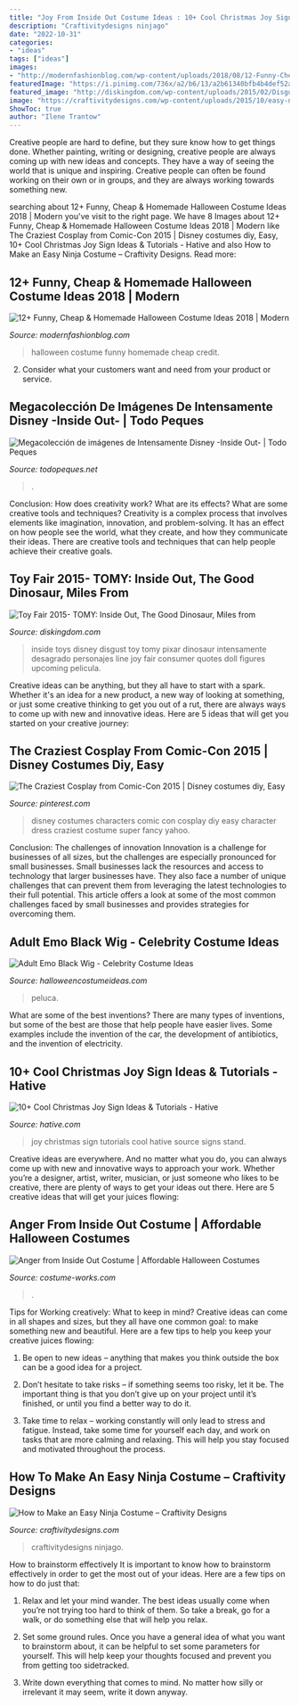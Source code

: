```yaml
---
title: "Joy From Inside Out Costume Ideas : 10+ Cool Christmas Joy Sign Ideas &amp; Tutorials"
description: "Craftivitydesigns ninjago"
date: "2022-10-31"
categories:
- "ideas"
tags: ["ideas"]
images:
- "http://modernfashionblog.com/wp-content/uploads/2018/08/12-Funny-Cheap-Homemade-Halloween-Costume-Ideas-2018-13.jpg"
featuredImage: "https://i.pinimg.com/736x/a2/b6/13/a2b61340bfb4b4def52ad7a400a4c126--disney-halloween-disney-christmas.jpg"
featured_image: "http://diskingdom.com/wp-content/uploads/2015/02/Disgust-action-figure.png"
image: "https://craftivitydesigns.com/wp-content/uploads/2015/10/easy-ninja-costume03.jpg"
ShowToc: true
author: "Ilene Trantow"
---
```



Creative people are hard to define, but they sure know how to get things done. Whether painting, writing or designing, creative people are always coming up with new ideas and concepts. They have a way of seeing the world that is unique and inspiring. Creative people can often be found working on their own or in groups, and they are always working towards something new.

	

		
searching about 12+ Funny, Cheap &amp; Homemade Halloween Costume Ideas 2018 | Modern you've visit to the right page. We have 8 Images about 12+ Funny, Cheap &amp; Homemade Halloween Costume Ideas 2018 | Modern like The Craziest Cosplay from Comic-Con 2015 | Disney costumes diy, Easy, 10+ Cool Christmas Joy Sign Ideas &amp; Tutorials - Hative and also How to Make an Easy Ninja Costume – Craftivity Designs. Read more:
		
    
## 12+ Funny, Cheap &amp; Homemade Halloween Costume Ideas 2018 | Modern

<img loading=lazy src="http://modernfashionblog.com/wp-content/uploads/2018/08/12-Funny-Cheap-Homemade-Halloween-Costume-Ideas-2018-13.jpg" onerror="this.onerror=null;this.src='https://tse3.mm.bing.net/th?id=OIP.Sc0gCTtOHyvynAWbmrUgIQHaML&amp;pid=15.1';" alt="12+ Funny, Cheap &amp; Homemade Halloween Costume Ideas 2018 | Modern">

_Source: modernfashionblog.com_

>halloween costume funny homemade cheap credit. 

	

2. Consider what your customers want and need from your product or service.

    
## Megacolección De Imágenes De Intensamente Disney -Inside Out- | Todo Peques

<img loading=lazy src="https://i0.wp.com/todopeques.net/wp-content/uploads/2015/06/disgust3.png" onerror="this.onerror=null;this.src='https://tse4.mm.bing.net/th?id=OIP.p_Fsy0_Z5f8wegXGdQeG1QHaMG&amp;pid=15.1';" alt="Megacolección de imágenes de Intensamente Disney -Inside Out- | Todo Peques">

_Source: todopeques.net_

>. 

	

Conclusion: How does creativity work? What are its effects? What are some creative tools and techniques?
Creativity is a complex process that involves elements like imagination, innovation, and problem-solving. It has an effect on how people see the world, what they create, and how they communicate their ideas. There are creative tools and techniques that can help people achieve their creative goals.

    
## Toy Fair 2015- TOMY: Inside Out, The Good Dinosaur, Miles From

<img loading=lazy src="http://diskingdom.com/wp-content/uploads/2015/02/Disgust-action-figure.png" onerror="this.onerror=null;this.src='https://tse2.mm.bing.net/th?id=OIP.DxhWohznA1TEXVPfA1KkWwHaMF&amp;pid=15.1';" alt="Toy Fair 2015- TOMY: Inside Out, The Good Dinosaur, Miles from">

_Source: diskingdom.com_

>inside toys disney disgust toy tomy pixar dinosaur intensamente desagrado personajes line joy fair consumer quotes doll figures upcoming pelicula. 

	

Creative ideas can be anything, but they all have to start with a spark. Whether it's an idea for a new product, a new way of looking at something, or just some creative thinking to get you out of a rut, there are always ways to come up with new and innovative ideas. Here are 5 ideas that will get you started on your creative journey: 

    
## The Craziest Cosplay From Comic-Con 2015 | Disney Costumes Diy, Easy

<img loading=lazy src="https://i.pinimg.com/736x/a2/b6/13/a2b61340bfb4b4def52ad7a400a4c126--disney-halloween-disney-christmas.jpg" onerror="this.onerror=null;this.src='https://tse4.mm.bing.net/th?id=OIP.H2YZPGyA7UTu4hR9LqHE3wHaK5&amp;pid=15.1';" alt="The Craziest Cosplay from Comic-Con 2015 | Disney costumes diy, Easy">

_Source: pinterest.com_

>disney costumes characters comic con cosplay diy easy character dress craziest costume super fancy yahoo. 

	

Conclusion: The challenges of innovation
Innovation is a challenge for businesses of all sizes, but the challenges are especially pronounced for small businesses. Small businesses lack the resources and access to technology that larger businesses have. They also face a number of unique challenges that can prevent them from leveraging the latest technologies to their full potential. This article offers a look at some of the most common challenges faced by small businesses and provides strategies for overcoming them.

    
## Adult Emo Black Wig - Celebrity Costume Ideas

<img loading=lazy src="http://images.halloweencostumeideas.com/products/4164/1-1/adult-emo-black-wig.jpg" onerror="this.onerror=null;this.src='https://tse1.mm.bing.net/th?id=OIP.dZoJiXEJWdnKXQTgy153AgHaKl&amp;pid=15.1';" alt="Adult Emo Black Wig - Celebrity Costume Ideas">

_Source: halloweencostumeideas.com_

>peluca. 

	

What are some of the best inventions?
There are many types of inventions, but some of the best are those that help people have easier lives. Some examples include the invention of the car, the development of antibiotics, and the invention of electricity.

    
## 10+ Cool Christmas Joy Sign Ideas &amp; Tutorials - Hative

<img loading=lazy src="https://hative.com/wp-content/uploads/2014/09/christmas-joy-sign/13-christmas-joy-sign-ideas-and-tutorials.jpg" onerror="this.onerror=null;this.src='https://tse1.mm.bing.net/th?id=OIP.h-929A09J78PJz24aRK14wHaRF&amp;pid=15.1';" alt="10+ Cool Christmas Joy Sign Ideas &amp; Tutorials - Hative">

_Source: hative.com_

>joy christmas sign tutorials cool hative source signs stand. 

	

Creative ideas are everywhere. And no matter what you do, you can always come up with new and innovative ways to approach your work. Whether you’re a designer, artist, writer, musician, or just someone who likes to be creative, there are plenty of ways to get your ideas out there. Here are 5 creative ideas that will get your juices flowing: 

    
## Anger From Inside Out Costume | Affordable Halloween Costumes

<img loading=lazy src="https://photos.costume-works.com/full/anger_from_inside_out.jpg" onerror="this.onerror=null;this.src='https://tse2.mm.bing.net/th?id=OIP.CmWBkkTpgbI0xqzNybV6jwHaKm&amp;pid=15.1';" alt="Anger from Inside Out Costume | Affordable Halloween Costumes">

_Source: costume-works.com_

>. 

	

Tips for Working creatively: What to keep in mind?
Creative ideas can come in all shapes and sizes, but they all have one common goal: to make something new and beautiful. Here are a few tips to help you keep your creative juices flowing:
1. Be open to new ideas – anything that makes you think outside the box can be a good idea for a project.

2. Don’t hesitate to take risks – if something seems too risky, let it be. The important thing is that you don’t give up on your project until it’s finished, or until you find a better way to do it.

3. Take time to relax – working constantly will only lead to stress and fatigue. Instead, take some time for yourself each day, and work on tasks that are more calming and relaxing. This will help you stay focused and motivated throughout the process.

    
## How To Make An Easy Ninja Costume – Craftivity Designs

<img loading=lazy src="https://craftivitydesigns.com/wp-content/uploads/2015/10/easy-ninja-costume03.jpg" onerror="this.onerror=null;this.src='https://tse3.mm.bing.net/th?id=OIP.EO3-kDe9YQGmT03DSnbPUgHaLH&amp;pid=15.1';" alt="How to Make an Easy Ninja Costume – Craftivity Designs">

_Source: craftivitydesigns.com_

>craftivitydesigns ninjago. 

	

How to brainstorm effectively
It is important to know how to brainstorm effectively in order to get the most out of your ideas. Here are a few tips on how to do just that:
1. Relax and let your mind wander. The best ideas usually come when you’re not trying too hard to think of them. So take a break, go for a walk, or do something else that will help you relax.

2. Set some ground rules. Once you have a general idea of what you want to brainstorm about, it can be helpful to set some parameters for yourself. This will help keep your thoughts focused and prevent you from getting too sidetracked.

3. Write down everything that comes to mind. No matter how silly or irrelevant it may seem, write it down anyway.

